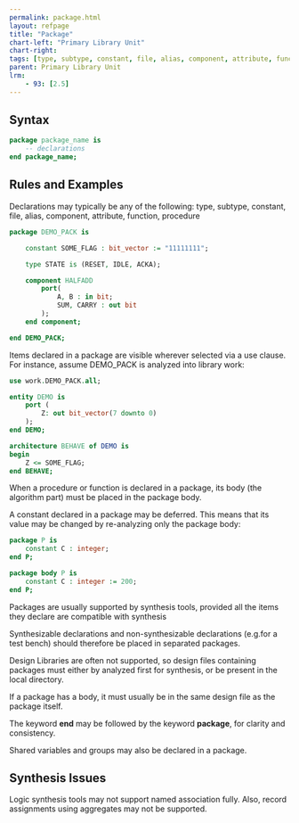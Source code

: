 ```yaml
---
permalink: package.html
layout: refpage
title: "Package"
chart-left: "Primary Library Unit"
chart-right: 
tags: [type, subtype, constant, file, alias, component, attribute, function, procedure, package, use clause, package body, deferred, shared variables, groups]
parent: Primary Library Unit
lrm:
    - 93: [2.5]
---
```




## Syntax

<!-- include the vhdl tag to highlight as vhdl -->
```vhdl
package package_name is
    -- declarations
end package_name;
```

## Rules and Examples

Declarations may typically be any of the following: type, subtype, constant, file, alias, component, attribute, function, procedure
```vhdl
package DEMO_PACK is

    constant SOME_FLAG : bit_vector := "11111111";

    type STATE is (RESET, IDLE, ACKA);

    component HALFADD
        port(
            A, B : in bit;
            SUM, CARRY : out bit
        );
    end component;

end DEMO_PACK;
```

Items declared in a package are visible wherever selected via a use clause. For instance, assume DEMO_PACK is analyzed into library work:
```vhdl
use work.DEMO_PACK.all;

entity DEMO is
    port (
        Z: out bit_vector(7 downto 0)
    );
end DEMO;

architecture BEHAVE of DEMO is
begin
    Z <= SOME_FLAG;
end BEHAVE;
```

When a procedure or function is declared in a package, its body (the algorithm part) must be placed in the package body.

A constant declared in a package may be deferred. This means that its value may be changed by re-analyzing only the package body:
```vhdl
package P is
    constant C : integer;
end P;

package body P is
    constant C : integer := 200;
end P;
```

Packages are usually supported by synthesis tools, provided all the items they declare are compatible with synthesis

Synthesizable declarations and non-synthesizable declarations (e.g.for a test bench) should therefore be placed in separated packages.

Design Libraries are often not supported, so design files containing packages must either by analyzed first for synthesis, or be present in the local directory.

If a package has a body, it must usually be in the same design file as the package itself.

The keyword __end__ may be followed by the keyword __package__, for clarity and consistency.

Shared variables and groups may also be declared in a package.

## Synthesis Issues

Logic synthesis tools may not support named association fully. Also, record assignments using aggregates may not be supported.
